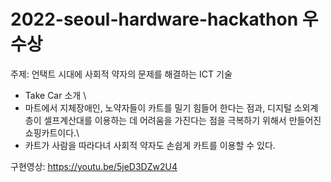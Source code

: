 ﻿# 2022-seoul-hardware-hackathon 우수상
주제: 언택트 시대에 사회적 약자의 문제를 해결하는 ICT 기술

+ Take Car 소개 \
 + 마트에서 지체장애인, 노약자들이 카트를 밀기 힘들어 한다는 점과, 디지털 소외계층이 셀프계산대를 이용하는 데 어려움을 가진다는 점을 극복하기 위해서 만들어진 쇼핑카트이다.\
 + 카트가 사람을 따라다녀 사회적 약자도 손쉽게 카트를 이용할 수 있다. 
 


구현영상: https://youtu.be/5jeD3DZw2U4

